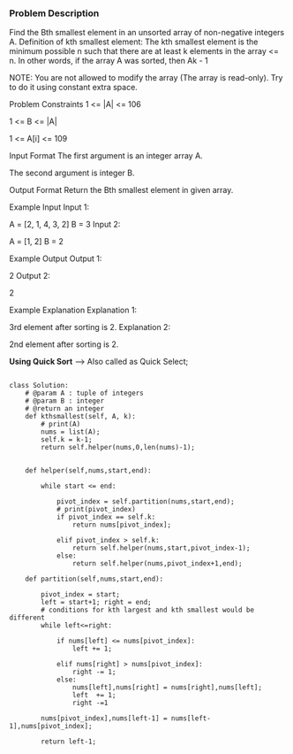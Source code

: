 ### Problem Description

Find the Bth smallest element in an unsorted array of non-negative integers A.
Definition of kth smallest element: The kth smallest element is the minimum possible n such that there are at least k elements in the array <= n.
In other words, if the array A was sorted, then Ak - 1

NOTE: You are not allowed to modify the array (The array is read-only). Try to do it using constant extra space.



Problem Constraints
1 <= |A| <= 106

1 <= B <= |A|

1 <= A[i] <= 109



Input Format
The first argument is an integer array A.

The second argument is integer B.



Output Format
Return the Bth smallest element in given array.



Example Input
Input 1:

A = [2, 1, 4, 3, 2]
B = 3
Input 2:

A = [1, 2]
B = 2


Example Output
Output 1:

 2
Output 2:

 2


Example Explanation
Explanation 1:

 3rd element after sorting is 2.
Explanation 2:

 2nd element after sorting is 2.


**Using Quick Sort**
--> Also called as Quick Select;

```

class Solution:
    # @param A : tuple of integers
    # @param B : integer
    # @return an integer
    def kthsmallest(self, A, k):
        # print(A)
        nums = list(A);
        self.k = k-1;
        return self.helper(nums,0,len(nums)-1);
        
    
    def helper(self,nums,start,end):
        
        while start <= end:
            
            pivot_index = self.partition(nums,start,end);
            # print(pivot_index)
            if pivot_index == self.k:
                return nums[pivot_index];
            
            elif pivot_index > self.k:
                return self.helper(nums,start,pivot_index-1);
            else:
                return self.helper(nums,pivot_index+1,end);
    
    def partition(self,nums,start,end):
        
        pivot_index = start;
        left = start+1; right = end;
        # conditions for kth largest and kth smallest would be different   
        while left<=right:
            
            if nums[left] <= nums[pivot_index]:
                left += 1;
            
            elif nums[right] > nums[pivot_index]:
                right -= 1;
            else:
                nums[left],nums[right] = nums[right],nums[left];
                left  += 1;
                right -=1 
        
        nums[pivot_index],nums[left-1] = nums[left-1],nums[pivot_index];
        
        return left-1;
        


```
